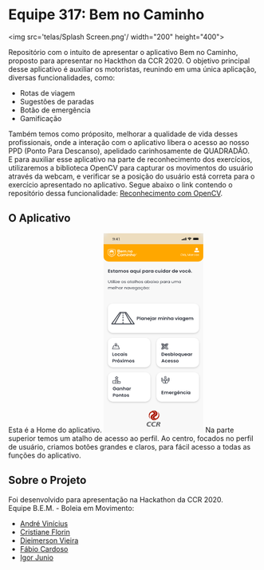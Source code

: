 # Equipe 317: Bem no Caminho

<img src='telas/Splash Screen.png'/ width="200" height="400">

Repositório com o intuito de apresentar o aplicativo Bem no Caminho, proposto para apresentar no Hackthon da CCR 2020. O objetivo principal desse aplicativo é auxiliar os motoristas, reunindo em uma única aplicação, diversas funcionalidades, como:
<ul>
  <li>Rotas de viagem</li>
  <li>Sugestões de paradas</li>
  <li>Botão de emergência</li>
  <li>Gamificação</li>
 </ul>
Também temos como próposito, melhorar a qualidade de vida desses profissionais, onde a interação com o aplicativo libera o acesso ao nosso PPD (Ponto Para Descanso), apelidado carinhosamente de QUADRADÃO.
<br/>
E para auxiliar esse aplicativo na parte de reconhecimento dos exercícios, utilizaremos a biblioteca OpenCV para capturar os movimentos do usuário através da webcam, e verificar se a posição do usuário está correta para o exercício apresentado no aplicativo. Segue abaixo o link contendo o repositório dessa funcionalidade: <a href='https://github.com/andreviniciusmb/Reconhecimento_com_OpenCV'> Reconhecimento com OpenCV</a>.

## O Aplicativo
Esta é a Home do aplicativo.
<img src='telas/Home.png' width="200" height="400"/>
Na parte superior temos um atalho de acesso ao perfil.
Ao centro, focados no perfil de usuário, criamos botões grandes e claros, para fácil acesso a todas as funções do aplicativo.

## Sobre o Projeto

Foi desenvolvido para apresentação na Hackathon da CCR 2020.
<br/>
Equipe B.E.M. - Boleia em Movimento:
<ul>
  <li><a href='https://www.linkedin.com/in/andre-vinicius-mendes-barros-800410195/'> André Vinícius</a></li>
  <li><a href='https://www.linkedin.com/in/cristiane-f-silva-florin-ba516a34/'> Cristiane Florin</a></li>
  <li><a href='https://www.linkedin.com/in/dieimerson-vieira/'> Dieimerson Vieira</a></li>
  <li><a href='https://www.linkedin.com/in/f%C3%A1bio-s-cardoso/'> Fábio Cardoso</a></li>
  <li><a href='https://www.linkedin.com/in/igorjuniomelo/'> Igor Junio</a></li>
</ul>
